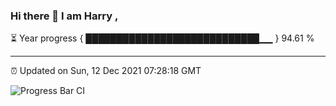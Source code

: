 ### Hi there 👋 I am Harry , 

⏳ Year progress { ████████████████████████████▁▁ } 94.61 %

---

⏰ Updated on Sun, 12 Dec 2021 07:28:18 GMT

![Progress Bar CI](https://github.com/duykhang68/duykhang68/workflows/Progress%20Bar%20CI/badge.svg)

